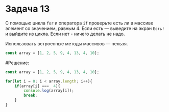 # Задача 13

С помощью цикла `for` и оператора `if` проверьте есть ли в массиве элемент со значением, равным 4. Если есть — выведите на экран `Есть!` и выйдите из цикла. Если нет - ничего делать не надо.

Использовать встроенные методы массивов — нельзя.

```javascript
const array = [1, 2, 5, 9, 4, 13, 4, 10];
```

#Решение:

```javascript
const array = [1, 2, 5, 9, 4, 13, 4, 10];

for(let i = 0; i < array.length; i++){
    if(array[i] ===  4){
        console.log(array[i]);
        break;
    }
}
```